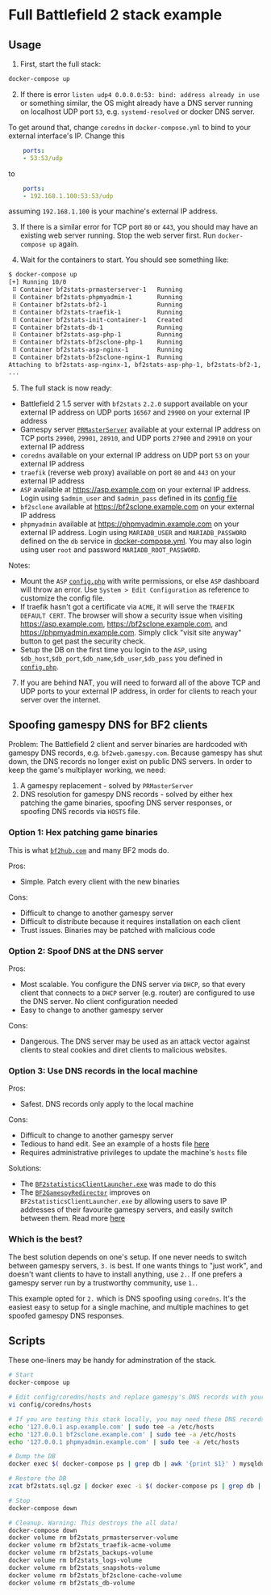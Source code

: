 # Full Battlefield 2 stack example

## Usage

1. First, start the full stack:

```sh
docker-compose up
```

2. If there is error `listen udp4 0.0.0.0:53: bind: address already in use` or something similar, the OS might already have a DNS server running on localhost UDP port `53`, e.g. `systemd-resolved` or docker DNS server.

To get around that, change `coredns` in `docker-compose.yml` to bind to your external interface's IP. Change this

```yaml
    ports:
    - 53:53/udp
```

to

```yaml
    ports:
    - 192.168.1.100:53:53/udp
```

assuming `192.168.1.100` is your machine's external IP address.

3. If there is a similar error for TCP port `80` or `443`, you should may have an existing web server running. Stop the web server first. Run `docker-compose up` again.

4. Wait for the containers to start. You should see something like:

```sh
$ docker-compose up
[+] Running 10/0
 ⠿ Container bf2stats-prmasterserver-1   Running                                                                                                                                            0.0s
 ⠿ Container bf2stats-phpmyadmin-1       Running                                                                                                                                            0.0s
 ⠿ Container bf2stats-bf2-1              Running                                                                                                                                            0.0s
 ⠿ Container bf2stats-traefik-1          Running                                                                                                                                            0.0s
 ⠿ Container bf2stats-init-container-1   Created                                                                                                                                            0.0s
 ⠿ Container bf2stats-db-1               Running                                                                                                                                            0.0s
 ⠿ Container bf2stats-asp-php-1          Running                                                                                                                                            0.0s
 ⠿ Container bf2stats-bf2sclone-php-1    Running                                                                                                                                            0.0s
 ⠿ Container bf2stats-asp-nginx-1        Running                                                                                                                                            0.0s
 ⠿ Container bf2stats-bf2sclone-nginx-1  Running                                                                                                                                            0.0s
Attaching to bf2stats-asp-nginx-1, bf2stats-asp-php-1, bf2stats-bf2-1, bf2stats-bf2sclone-nginx-1, bf2stats-bf2sclone-php-1, bf2stats-coredns-1, bf2stats-db-1, bf2stats-init-container-1, bf2stats-phpmyadmin-1, bf2stats-prmasterserver-1, bf2stats-traefik-1
...
```

5. The full stack is now ready:
- Battlefield 2 1.5 server with `bf2stats` `2.2.0` support available on your external IP address on UDP ports `16567` and `29900` on your external IP address
- Gamespy server [`PRMasterServer`](https://github.com/PRMasterServer) available at your external IP address on TCP ports `29900`, `29901`, `28910`, and UDP ports `27900` and `29910` on your external IP address
- `coredns` available on your external IP address on UDP port `53` on your external IP address
- `traefik` (reverse web proxy) available on port `80` and `443` on your external IP address
- `ASP` available at https://asp.example.com on your external IP address. Login using `$admin_user` and `$admin_pass` defined in its [config file](./config/ASP/config.php)
- `bf2sclone` available at https://bf2sclone.example.com on your external IP address
- `phpmyadmin` available at https://phpmyadmin.example.com on your external IP address. Login using `MARIADB_USER` and `MARIADB_PASSWORD` defined on the `db` service in [docker-compose.yml](./docker-compose.yml). You may also login using user `root` and password `MARIADB_ROOT_PASSWORD`.

Notes:
- Mount the `ASP` [`config.php`](./config/ASP/config.php) with write permissions, or else `ASP` dashboard will throw an error. Use `System > Edit Configuration` as reference to customize the config file.
- If traefik hasn't got a certificate via `ACME`, it will serve the `TRAEFIK DEFAULT CERT`. The browser will show a security issue when visiting https://asp.example.com, https://bf2sclone.example.com, and https://phpmyadmin.example.com. Simply click "visit site anyway" button to get past the security check.
- Setup the DB on the first time you login to the `ASP`, using `$db_host`,`$db_port`,`$db_name`,`$db_user`,`$db_pass` you defined in [`config.php`](./config/ASP/config.php).

7. If you are behind NAT, you will need to forward all of the above TCP and UDP ports to your external IP address, in order for clients to reach your server over the internet.

## Spoofing gamespy DNS for BF2 clients

Problem: The Battlefield 2 client and server binaries are hardcoded with gamespy DNS records, e.g. `bf2web.gamespy.com`. Because gamespy has shut down, the DNS records no longer exist on public DNS servers. In order to keep the game's multiplayer working, we need:
1. A gamespy replacement - solved by `PRMasterServer`
2. DNS resolution for gamespy DNS records - solved by either hex patching the game binaries, spoofing DNS server responses, or spoofing DNS records via `HOSTS` file.

### Option 1: Hex patching game binaries

This is what [`bf2hub.com`](https://bf2hub.com) and many BF2 mods do.

Pros:
- Simple. Patch every client with the new binaries

Cons:
- Difficult to change to another gamespy server
- Difficult to distribute because it requires installation on each client
- Trust issues. Binaries may be patched with malicious code

### Option 2: Spoof DNS at the DNS server

Pros:
- Most scalable. You configure the DNS server via `DHCP`, so that every client that connects to a `DHCP` server (e.g. router) are configured to use the DNS server. No client configuration needed
- Easy to change to another gamespy server

Cons:
- Dangerous. The DNS server may be used as an attack vector against clients to steal cookies and diret clients to malicious websites.

### Option 3: Use DNS records in the local machine

Pros:
- Safest. DNS records only apply to the local machine

Cons:
- Difficult to change to another gamespy server
- Tedious to hand edit. See an example of a hosts file [here](./config/coredns/hosts)
- Requires administrative privileges to update the machine's `hosts` file

Solutions:
- The [`BF2statisticsClientLauncher.exe`](/Tools/Client%20Files) was made to do this
- The [`BF2GamespyRedirector`](https://github.com/BF2Statistics/BF2GamespyRedirector) improves on `BF2statisticsClientLauncher.exe` by allowing users to save IP addresses of their favourite gamespy servers, and easily switch between them. Read more [here](https://bf2statistics.com/threads/bf2statistics-v3-1-0-full-release.3010/)

### Which is the best?

The best solution depends on one's setup. If one never needs to switch between gamespy servers, `3.` is best. If one wants things to "just work", and doesn't want clients to have to install anything, use `2.`. If one prefers a gamespy server run by a trustworthy community, use `1.`.

This example opted for `2.` which is DNS spoofing using `coredns`. It's the easiest easy to setup for a single machine, and multiple machines to get spoofed gamespy DNS responses.

## Scripts

These one-liners may be handy for adminstration of the stack.

```sh
# Start
docker-compose up

# Edit config/coredns/hosts and replace gamespy's DNS records with your machine's external IP address. Save it to immediately apply it
vi config/coredns/hosts

# If you are testing this stack locally, you may need these DNS records in your hosts file
echo '127.0.0.1 asp.example.com' | sudo tee -a /etc/hosts
echo '127.0.0.1 bf2sclone.example.com' | sudo tee -a /etc/hosts
echo '127.0.0.1 phpmyadmin.example.com' | sudo tee -a /etc/hosts

# Dump the DB
docker exec $( docker-compose ps | grep db | awk '{print $1}' ) mysqldump -uroot -padmin bf2stats | gzip > bf2stats.sql.gz

# Restore the DB
zcat bf2stats.sql.gz | docker exec -i $( docker-compose ps | grep db | awk '{print $1}' ) mysql -uroot -padmin bf2stats

# Stop
docker-compose down

# Cleanup. Warning: This destroys the all data!
docker-compose down
docker volume rm bf2stats_prmasterserver-volume
docker volume rm bf2stats_traefik-acme-volume
docker volume rm bf2stats_backups-volume
docker volume rm bf2stats_logs-volume
docker volume rm bf2stats_snapshots-volume
docker volume rm bf2stats_bf2sclone-cache-volume
docker volume rm bf2stats_db-volume
```
